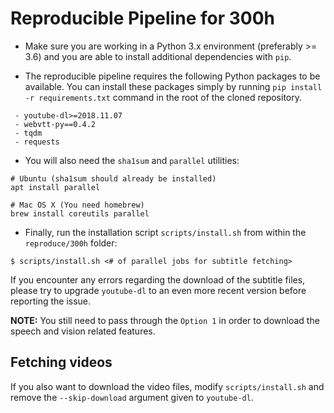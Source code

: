 # Reproducible Pipeline for 300h

- Make sure you are working in a Python 3.x environment (preferably >= 3.6) and you
are able to install additional dependencies with `pip`.

- The reproducible pipeline requires the following Python packages to be available.
You can install these packages simply by running `pip install -r requirements.txt` command
in the root of the cloned repository.

```
 - youtube-dl>=2018.11.07
 - webvtt-py==0.4.2
 - tqdm
 - requests
```

- You will also need the `sha1sum` and `parallel` utilities:

```
# Ubuntu (sha1sum should already be installed)
apt install parallel

# Mac OS X (You need homebrew)
brew install coreutils parallel
```

- Finally, run the installation script `scripts/install.sh` from within the
  `reproduce/300h` folder:

```
$ scripts/install.sh <# of parallel jobs for subtitle fetching>
```

If you encounter any errors regarding the download of the subtitle files, please
try to upgrade `youtube-dl` to an even more recent version before reporting the issue.

**NOTE:** You still need to pass through the `Option 1` in order to download the
speech and vision related features.

## Fetching videos

If you also want to download the video files, modify `scripts/install.sh` and
remove the `--skip-download` argument given to `youtube-dl`.
